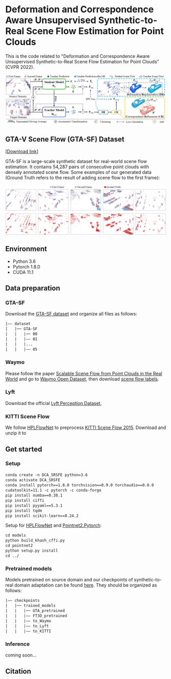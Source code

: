 # Deformation and Correspondence Aware Unsupervised Synthetic-to-Real Scene Flow Estimation for Point Clouds
This is the code related to "Deformation and Correspondence Aware Unsupervised Synthetic-to-Real Scene Flow Estimation for Point Clouds" (CVPR 2022).
<p align='center'>
  <img src='network.png' width="1000px">
</p>


## GTA-V Scene Flow (GTA-SF) Dataset
[[Download link](https://1drv.ms/u/s!Ap1U6ygZ8oBwhCJgydLCFJpfZyFD?e=6G4ngc)]

GTA-SF is a large-scale synthetic dataset for real-world scene flow estimation. It contains 54,287 pairs of consecutive point clouds with densely annotated scene flow.
Some examples of our generated data (Ground Truth refers to the result of adding scene flow to the first frame):
<p align='center'>
  <img src='GTA-SF.png' width="1000px">
</p>

## Environment
* Python 3.6
* Pytorch 1.8.0
* CUDA 11.1

## Data preparation
### GTA-SF
Download the [GTA-SF dataset](https://1drv.ms/u/s!Ap1U6ygZ8oBwhCJgydLCFJpfZyFD?e=6G4ngc) and organize all files as follows:
```
|—— dataset
|   |── GTA-SF
|   |   |── 00
|   |   |—— 01
|   |   |...
|   |   |—— 05
```

### Waymo
Please follow the paper [Scalable Scene Flow from Point Clouds in the Real World](https://arxiv.org/pdf/2103.01306.pdf) and go to [Waymo Open Dataset](https://waymo.com/open/download/), then download [scene flow labels](https://pantheon.corp.google.com/storage/browser/waymo_open_dataset_scene_flow).


### Lyft
Download the official [Lyft Perception Dataset](https://level-5.global/data/perception/),

### KITTI Scene Flow
We follow [HPLFlowNet](https://github.com/laoreja/HPLFlowNet) to preprocess [KITTI Scene Flow 2015](http://www.cvlibs.net/download.php?file=data_scene_flow.zip). Download and unzip it to 

## Get started
### Setup
```
conda create -n DCA_SRSFE python=3.6
conda activate DCA_SRSFE
conda install pytorch==1.8.0 torchvision==0.9.0 torchaudio==0.8.0 cudatoolkit=11.1 -c pytorch -c conda-forge
pip install numba==0.38.1
pip install ciffi
pip install pyyaml==5.3.1
pip install tqdm
pip install scikit-learn==0.24.2

```
Setup for [HPLFlowNet](https://github.com/laoreja/HPLFlowNet) and [Pointnet2.Pytorch](https://github.com/sshaoshuai/Pointnet2.PyTorch):
```
cd models
python build_khash_cffi.py
cd pointnet2
python setup.py install
cd ../
```

### Pretrained models
Models pretrained on source domain and our checkpoints of synthetic-to-real domain adaptation can be found [here](https://1drv.ms/u/s!Ap1U6ygZ8oBwhBSpZjaMHM4CbrJM?e=Jw5khg). They should be organized as follows:
```
|—— checkpoints
|   |── trained_models
|   |   |── GTA_pretrained
|   |   |—— FT3D_pretrained
|   |   |—— to_Waymo
|   |   |—— to_Lyft
|   |   |—— to_KITTI
```

### Inference
coming soon...

## Citation
